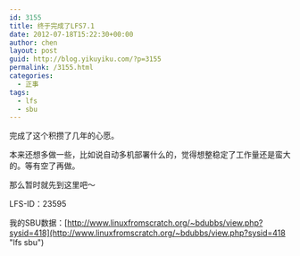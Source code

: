 ```yaml
---
id: 3155
title: 终于完成了LFS7.1
date: 2012-07-18T15:22:30+00:00
author: chen
layout: post
guid: http://blog.yikuyiku.com/?p=3155
permalink: /3155.html
categories:
  - 正事
tags:
  - lfs
  - sbu
---
```

完成了这个积攒了几年的心愿。

本来还想多做一些，比如说自动多机部署什么的，觉得想整稳定了工作量还是蛮大的。等有空了再做。

那么暂时就先到这里吧～

LFS-ID：23595

我的SBU数据：[http://www.linuxfromscratch.org/~bdubbs/view.php?sysid=418](http://www.linuxfromscratch.org/~bdubbs/view.php?sysid=418 "lfs sbu")